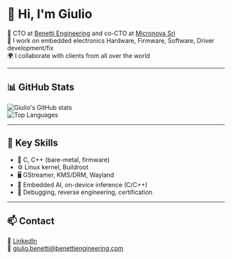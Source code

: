 # 👋 Hi, I'm Giulio

🎯 CTO at [Benetti Engineering](https://github.com/Benetti-Engineering) and co-CTO at [Micronova Srl](https://www.micronovasrl.com)  
🧠 I work on embedded electronics Hardware, Firmware, Software, Driver development/fix  
🌍 I collaborate with clients from all over the world

---

## 📊 GitHub Stats

![Giulio's GitHub stats](https://github-readme-stats.vercel.app/api?username=giuliobenetti&show_icons=true&hide=contribs&count_private=true)  
![Top Languages](https://github-readme-stats.vercel.app/api/top-langs/?username=giuliobenetti&layout=compact)

---

## 🧰 Key Skills

- 🔌 C, C++ (bare-metal, firmware)
- ⚙️ Linux kernel, Buildroot
- 🖥️ GStreamer, KMS/DRM, Wayland
- 🤖 Embedded AI, on-device inference (C/C++)
- 🧪 Debugging, reverse engineering, certification

---

## 📫 Contact

🔗 [LinkedIn](https://www.linkedin.com/in/giulio-benetti-79975951/)  
📧 giulio.benetti@benettiengineering.com
